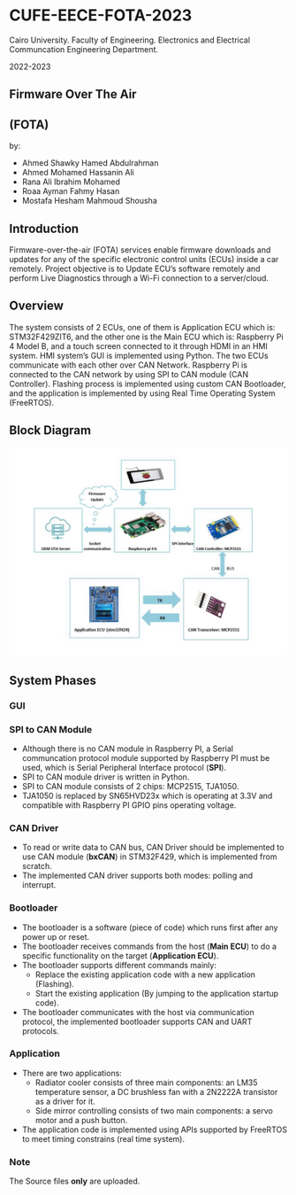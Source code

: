 # CUFE-EECE-FOTA-2023

Cairo University.
Faculty of Engineering.
Electronics and Electrical Communcation Engineering Department.

2022-2023

## Firmware Over The Air
## (FOTA)

by:
- Ahmed Shawky Hamed Abdulrahman
- Ahmed Mohamed Hassanin Ali
- Rana Ali Ibrahim Mohamed
- Roaa Ayman Fahmy Hasan
- Mostafa Hesham Mahmoud Shousha

## Introduction

Firmware-over-the-air (FOTA) services enable firmware downloads and updates for any of the specific electronic control units (ECUs) inside a car remotely. Project objective is to Update ECU’s software remotely and perform Live Diagnostics through a Wi-Fi connection to a server/cloud.

## Overview

The system consists of 2 ECUs, one of them is Application ECU which is: STM32F429ZIT6, and the other one is the Main ECU which is: Raspberry Pi 4 Model B, and a touch screen connected to it through HDMI in an HMI system. HMI system’s GUI is implemented using Python. The two ECUs communicate with each other over CAN Network. Raspberry Pi is connected to the CAN network by using SPI to CAN module (CAN Controller). Flashing process is implemented using custom CAN Bootloader, and the application is implemented by using Real Time Operating System (FreeRTOS).

## Block Diagram

![Block Diagram](https://github.com/AhmedShawkyelmihy/CUFE-EECE-FOTA-2023/blob/main/Block_Diagram.jpeg)

## System Phases

### GUI



### SPI to CAN Module

- Although there is no CAN module in Raspberry PI, a Serial communcation protocol module supported by Raspberry PI must be used, which is Serial Peripheral Interface protocol (__SPI__). 
- SPI to CAN module driver is written in Python.
- SPI to CAN module consists of 2 chips: MCP2515, TJA1050.
- TJA1050 is replaced by SN65HVD23x which is operating at 3.3V and compatible with Raspberry PI GPIO pins operating voltage.

### CAN Driver

- To read or write data to CAN bus, CAN Driver should be implemented to use CAN module (__bxCAN__) in STM32F429, which is implemented from scratch.
- The implemented CAN driver supports both modes: polling and interrupt.

### Bootloader

- The bootloader is a software (piece of code) which runs first after any power up or reset.
- The bootloader receives commands from the host (__Main ECU__) to do a specific functionality on the target (__Application ECU__).
- The bootloader supports different commands mainly:
	- Replace the existing application code with a new application (Flashing).
	- Start the existing application (By jumping to the application startup code).
- The bootloader communicates with the host via communication protocol, the implemented bootloader supports CAN and UART protocols.

### Application

- There are two applications: 
	- Radiator cooler consists of three main components: an LM35 temperature sensor, a DC brushless fan with a 2N2222A transistor as a driver for it.
	- Side mirror controlling consists of two main components: a servo motor and a push button.
- The application code is implemented using APIs supported by FreeRTOS to meet timing constrains (real time system).


### Note

The Source files __only__ are uploaded.
